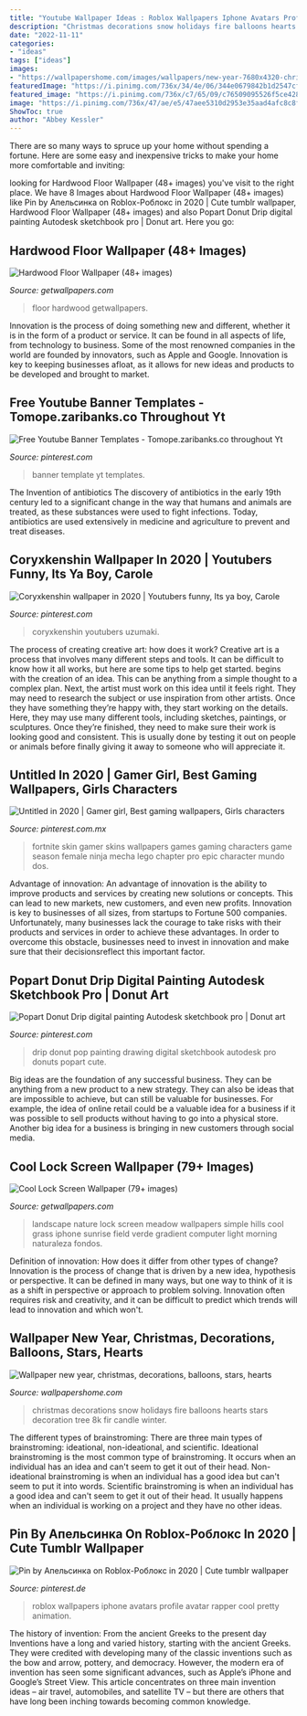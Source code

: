 ```yaml
---
title: "Youtube Wallpaper Ideas : Roblox Wallpapers Iphone Avatars Profile Avatar Rapper Cool Pretty Animation"
description: "Christmas decorations snow holidays fire balloons hearts stars decoration tree 8k fir candle winter"
date: "2022-11-11"
categories:
- "ideas"
tags: ["ideas"]
images:
- "https://wallpapershome.com/images/wallpapers/new-year-7680x4320-christmas-decorations-balloons-stars-hearts-524.jpg"
featuredImage: "https://i.pinimg.com/736x/34/4e/06/344e0679842b1d2547cf23306341199c.jpg"
featured_image: "https://i.pinimg.com/736x/c7/65/09/c76509095526f5ce4289949ca478bf33.jpg"
image: "https://i.pinimg.com/736x/47/ae/e5/47aee5310d2953e35aad4afc8c8f667b.jpg"
ShowToc: true
author: "Abbey Kessler"
---
```



There are so many ways to spruce up your home without spending a fortune. Here are some easy and inexpensive tricks to make your home more comfortable and inviting:

	

		
looking for Hardwood Floor Wallpaper (48+ images) you've visit to the right place. We have 8 Images about Hardwood Floor Wallpaper (48+ images) like Pin by Апельсинка on Roblox-Роблокс in 2020 | Cute tumblr wallpaper, Hardwood Floor Wallpaper (48+ images) and also Popart Donut Drip digital painting Autodesk sketchbook pro | Donut art. Here you go:
		
    
## Hardwood Floor Wallpaper (48+ Images)

<img loading=lazy src="http://getwallpapers.com/wallpaper/full/d/0/c/489637.jpg" onerror="this.onerror=null;this.src='https://tse3.mm.bing.net/th?id=OIP.at_Z_nzXNnPd8wBHuqkcowHaNK&amp;pid=15.1';" alt="Hardwood Floor Wallpaper (48+ images)">

_Source: getwallpapers.com_

>floor hardwood getwallpapers. 

	

Innovation is the process of doing something new and different, whether it is in the form of a product or service. It can be found in all aspects of life, from technology to business. Some of the most renowned companies in the world are founded by innovators, such as Apple and Google. Innovation is key to keeping businesses afloat, as it allows for new ideas and products to be developed and brought to market.

    
## Free Youtube Banner Templates - Tomope.zaribanks.co Throughout Yt

<img loading=lazy src="https://i.pinimg.com/736x/c7/65/09/c76509095526f5ce4289949ca478bf33.jpg" onerror="this.onerror=null;this.src='https://tse1.mm.bing.net/th?id=OIP.-ED1zcTs3CRadRTj7yhjJwHaEK&amp;pid=15.1';" alt="Free Youtube Banner Templates - Tomope.zaribanks.co throughout Yt">

_Source: pinterest.com_

>banner template yt templates. 

	

The Invention of antibiotics
The discovery of antibiotics in the early 19th century led to a significant change in the way that humans and animals are treated, as these substances were used to fight infections. Today, antibiotics are used extensively in medicine and agriculture to prevent and treat diseases.

    
## Coryxkenshin Wallpaper In 2020 | Youtubers Funny, Its Ya Boy, Carole

<img loading=lazy src="https://i.pinimg.com/736x/34/4e/06/344e0679842b1d2547cf23306341199c.jpg" onerror="this.onerror=null;this.src='https://tse1.mm.bing.net/th?id=OIP.NQUF7RHZAXM_HZlF1My6SwHaNK&amp;pid=15.1';" alt="Coryxkenshin wallpaper in 2020 | Youtubers funny, Its ya boy, Carole">

_Source: pinterest.com_

>coryxkenshin youtubers uzumaki. 

	

The process of creating creative art: how does it work?
Creative art is a process that involves many different steps and tools. It can be difficult to know how it all works, but here are some tips to help get started. 
 begins with the creation of an idea. This can be anything from a simple thought to a complex plan. Next, the artist must work on this idea until it feels right. They may need to research the subject or use inspiration from other artists. Once they have something they’re happy with, they start working on the details. Here, they may use many different tools, including sketches, paintings, or sculptures. Once they’re finished, they need to make sure their work is looking good and consistent. This is usually done by testing it out on people or animals before finally giving it away to someone who will appreciate it.

    
## Untitled In 2020 | Gamer Girl, Best Gaming Wallpapers, Girls Characters

<img loading=lazy src="https://i.pinimg.com/736x/30/fe/b1/30feb1bb5d402c562ec5fce8f53cf972.jpg" onerror="this.onerror=null;this.src='https://tse2.mm.bing.net/th?id=OIP.bdLf6ovjhvr3lFC7gcLPSwHaMo&amp;pid=15.1';" alt="Untitled in 2020 | Gamer girl, Best gaming wallpapers, Girls characters">

_Source: pinterest.com.mx_

>fortnite skin gamer skins wallpapers games gaming characters game season female ninja mecha lego chapter pro epic character mundo dos. 

	

Advantage of innovation:
An advantage of innovation is the ability to improve products and services by creating new solutions or concepts. This can lead to new markets, new customers, and even new profits. Innovation is key to businesses of all sizes, from startups to Fortune 500 companies. Unfortunately, many businesses lack the courage to take risks with their products and services in order to achieve these advantages. In order to overcome this obstacle, businesses need to invest in innovation and make sure that their decisionsreflect this important factor.

    
## Popart Donut Drip Digital Painting Autodesk Sketchbook Pro | Donut Art

<img loading=lazy src="https://i.pinimg.com/736x/b0/d0/fe/b0d0fee9a51c960029034336cf5b6cde.jpg" onerror="this.onerror=null;this.src='https://tse1.mm.bing.net/th?id=OIP.PYkxYHjZiCrN2FRZf8Pm_AHaNK&amp;pid=15.1';" alt="Popart Donut Drip digital painting Autodesk sketchbook pro | Donut art">

_Source: pinterest.com_

>drip donut pop painting drawing digital sketchbook autodesk pro donuts popart cute. 

	

Big ideas are the foundation of any successful business. They can be anything from a new product to a new strategy. They can also be ideas that are impossible to achieve, but can still be valuable for businesses. For example, the idea of online retail could be a valuable idea for a business if it was possible to sell products without having to go into a physical store. Another big idea for a business is bringing in new customers through social media.

    
## Cool Lock Screen Wallpaper (79+ Images)

<img loading=lazy src="http://getwallpapers.com/wallpaper/full/0/3/2/9684.jpg" onerror="this.onerror=null;this.src='https://tse3.mm.bing.net/th?id=OIP.DOtz3t2BpnPc_aCDTV1FCgHaNK&amp;pid=15.1';" alt="Cool Lock Screen Wallpaper (79+ images)">

_Source: getwallpapers.com_

>landscape nature lock screen meadow wallpapers simple hills cool grass iphone sunrise field verde gradient computer light morning naturaleza fondos. 

	

Definition of innovation: How does it differ from other types of change?
Innovation is the process of change that is driven by a new idea, hypothesis or perspective. It can be defined in many ways, but one way to think of it is as a shift in perspective or approach to problem solving. Innovation often requires risk and creativity, and it can be difficult to predict which trends will lead to innovation and which won't.

    
## Wallpaper New Year, Christmas, Decorations, Balloons, Stars, Hearts

<img loading=lazy src="https://wallpapershome.com/images/wallpapers/new-year-7680x4320-christmas-decorations-balloons-stars-hearts-524.jpg" onerror="this.onerror=null;this.src='https://tse3.mm.bing.net/th?id=OIP.I-5exXH2SN_9icF0xu6HeQHaEK&amp;pid=15.1';" alt="Wallpaper new year, christmas, decorations, balloons, stars, hearts">

_Source: wallpapershome.com_

>christmas decorations snow holidays fire balloons hearts stars decoration tree 8k fir candle winter. 

	

The different types of brainstroming:
There are three main types of brainstroming: ideational, non-ideational, and scientific. Ideational brainstroming is the most common type of brainstroming. It occurs when an individual has an idea and can't seem to get it out of their head. Non-ideational brainstroming is when an individual has a good idea but can't seem to put it into words. Scientific brainstroming is when an individual has a good idea and can't seem to get it out of their head. It usually happens when an individual is working on a project and they have no other ideas.

    
## Pin By Апельсинка On Roblox-Роблокс In 2020 | Cute Tumblr Wallpaper

<img loading=lazy src="https://i.pinimg.com/736x/47/ae/e5/47aee5310d2953e35aad4afc8c8f667b.jpg" onerror="this.onerror=null;this.src='https://tse2.mm.bing.net/th?id=OIP.4AMaUs2gKr9Gt5eAf1xTzwHaHa&amp;pid=15.1';" alt="Pin by Апельсинка on Roblox-Роблокс in 2020 | Cute tumblr wallpaper">

_Source: pinterest.de_

>roblox wallpapers iphone avatars profile avatar rapper cool pretty animation. 

	

The history of invention: From the ancient Greeks to the present day
Inventions have a long and varied history, starting with the ancient Greeks. They were credited with developing many of the classic inventions such as the bow and arrow, pottery, and democracy. However, the modern era of invention has seen some significant advances, such as Apple’s iPhone and Google’s Street View. This article concentrates on three main invention ideas – air travel, automobiles, and satellite TV – but there are others that have long been inching towards becoming common knowledge.

